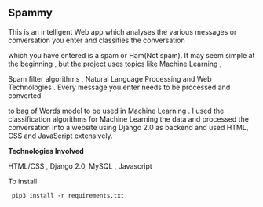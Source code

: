 ## Spammy
This is an intelligent Web app which analyses the various messages or conversation you enter and classifies the conversation

which you have entered is a spam or Ham(Not spam). It may seem simple at the beginning , but the project uses topics like Machine Learning ,

Spam filter algorithms , Natural Language Processing  and Web Technologies . Every message you enter needs to be processed and converted 

to bag of Words model to be used in Machine Learning . I used the classification algorithms for Machine Learning the data and processed the conversation into a website using Django 2.0 as backend and used HTML, CSS and JavaScript extensively.


**Technologies Involved**

HTML/CSS , Django 2.0, MySQL , Javascript

To install

` pip3 install -r requirements.txt`

